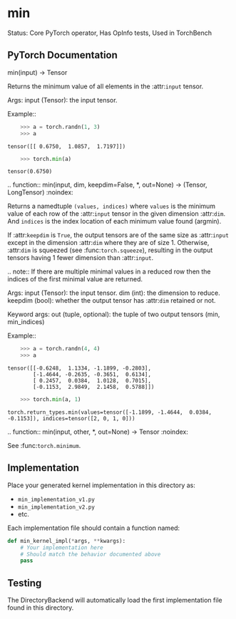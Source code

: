 # min

Status: Core PyTorch operator, Has OpInfo tests, Used in TorchBench

## PyTorch Documentation

min(input) -> Tensor

Returns the minimum value of all elements in the :attr:`input` tensor.

Args:
    input (Tensor): the input tensor.

Example::

```python
    >>> a = torch.randn(1, 3)
    >>> a
```
    tensor([[ 0.6750,  1.0857,  1.7197]])
```python
    >>> torch.min(a)
```
    tensor(0.6750)

.. function:: min(input, dim, keepdim=False, *, out=None) -> (Tensor, LongTensor)
   :noindex:

Returns a namedtuple ``(values, indices)`` where ``values`` is the minimum
value of each row of the :attr:`input` tensor in the given dimension
:attr:`dim`. And ``indices`` is the index location of each minimum value found
(argmin).

If :attr:`keepdim` is ``True``, the output tensors are of the same size as
:attr:`input` except in the dimension :attr:`dim` where they are of size 1.
Otherwise, :attr:`dim` is squeezed (see :func:`torch.squeeze`), resulting in
the output tensors having 1 fewer dimension than :attr:`input`.

.. note:: If there are multiple minimal values in a reduced row then
          the indices of the first minimal value are returned.

Args:
    input (Tensor): the input tensor.
    dim (int): the dimension to reduce.
    keepdim (bool): whether the output tensor has :attr:`dim` retained or not.

Keyword args:
    out (tuple, optional): the tuple of two output tensors (min, min_indices)

Example::

```python
    >>> a = torch.randn(4, 4)
    >>> a
```
    tensor([[-0.6248,  1.1334, -1.1899, -0.2803],
            [-1.4644, -0.2635, -0.3651,  0.6134],
            [ 0.2457,  0.0384,  1.0128,  0.7015],
            [-0.1153,  2.9849,  2.1458,  0.5788]])
```python
    >>> torch.min(a, 1)
```
    torch.return_types.min(values=tensor([-1.1899, -1.4644,  0.0384, -0.1153]), indices=tensor([2, 0, 1, 0]))

.. function:: min(input, other, *, out=None) -> Tensor
   :noindex:

See :func:`torch.minimum`.

## Implementation

Place your generated kernel implementation in this directory as:
- `min_implementation_v1.py`
- `min_implementation_v2.py`
- etc.

Each implementation file should contain a function named:
```python
def min_kernel_impl(*args, **kwargs):
    # Your implementation here
    # Should match the behavior documented above
    pass
```

## Testing

The DirectoryBackend will automatically load the first implementation file found in this directory.
